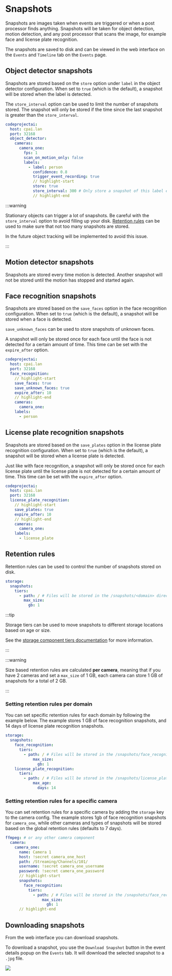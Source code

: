 # Snapshots

Snapshots are images taken when events are triggered or when a post processor finds anything. Snapshots will be taken for object detection, motion detection, and any post processor that scans the image, for example face and license plate recognition.

The snapshots are saved to disk and can be viewed in the web interface on the `Events` and `Timeline` tab on the `Events` page.

## Object detector snapshots

Snapshots are stored based on the `store` option under `label` in the object detector configuration.
When set to `true` (which is the default), a snapshot will be stored when the label is detected.

The `store_interval` option can be used to limit the number of snapshots stored. The snapshot will only be stored if the time since the last snapshot is greater than the `store_interval`.

```yaml
codeprojectai:
  host: cpai.lan
  port: 32168
  object_detector:
    cameras:
      camera_one:
        fps: 1
        scan_on_motion_only: false
        labels:
          - label: person
            confidence: 0.8
            trigger_event_recording: true
            // highlight-start
            store: true
            store_interval: 300 # Only store a snapshot of this label every 300 seconds
            // highlight-end
```

:::warning

Stationary objects can trigger a lot of snapshots. Be careful with the `store_interval` option to avoid filling up your disk.
[Retention rules](#retention-rules) can be used to make sure that not too many snapshots are stored.

In the future object tracking will be implemented to avoid this issue.

:::

## Motion detector snapshots

Snapshots are stored every time motion is detected. Another snapshot will not be stored until the motion has stopped and started again.

## Face recognition snapshots

Snapshots are stored based on the `save_faces` option in the face recognition configuration.
When set to `true` (which is the default), a snapshot will be stored when a face is detected.

`save_unknown_faces` can be used to store snapshots of unknown faces.

A snapshot will only be stored once for each face until the face is not detected for a certain amount of time. This time can be set with the `expire_after` option.

```yaml
codeprojectai:
  host: cpai.lan
  port: 32168
  face_recognition:
    // highlight-start
    save_faces: true
    save_unknown_faces: true
    expire_after: 10
    // highlight-end
    cameras:
      camera_one:
    labels:
      - person
```

## License plate recognition snapshots

Snapshots are stored based on the `save_plates` option in the license plate recognition configuration.
When set to `true` (which is the default), a snapshot will be stored when a license plate is detected.

Just like with face recognition, a snapshot will only be stored once for each license plate until the license plate is not detected for a certain amount of time. This time can be set with the `expire_after` option.

```yaml
codeprojectai:
  host: cpai.lan
  port: 32168
  license_plate_recognition:
    // highlight-start
    save_plates: true
    expire_after: 10
    // highlight-end
    cameras:
      camera_one:
    labels:
      - license_plate
```

## Retention rules

Retention rules can be used to control the number of snapshots stored on disk.

```yaml title="/config/config.yaml"
storage:
  snapshots:
    tiers:
      - path: / # Files will be stored in the /snapshots/<domain> directory
        max_size:
          gb: 1
```

:::tip

Storage tiers can be used to move snapshots to different storage locations based on age or size.

See the [storage component tiers documentation](/components-explorer/components/storage#tiers) for more information.

:::

:::warning

Size based retention rules are calculated **per camera**, meaning that if you have 2 cameras and set a `max_size` of 1 GB, each camera can store 1 GB of snapshots for a total of 2 GB.

:::

### Setting retention rules per domain

You can set specific retention rules for each domain by following the example below.
The example stores 1 GB of face recognition snapshots, and 14 days of license plate recognition snapshots.

```yaml title="/config/config.yaml"
storage:
  snapshots:
    face_recognition:
      tiers:
        - path: / # Files will be stored in the /snapshots/face_recognition directory
            max_size:
              gb: 1
    license_plate_recognition:
      tiers:
        - path: / # Files will be stored in the /snapshots/license_plate_recognition directory
            max_age:
              days: 14
```

### Setting retention rules for a specific camera

You can set retention rules for a specific camera by adding the `storage` key to the camera config.
The example stores 1gb of face recognition snapshots for `camera_one`, while other cameras and types of snapshots will be stored based on the global retention rules (defaults to 7 days).

```yaml title="/config/config.yaml"
ffmpeg: # or any other camera component
  camera:
    camera_one:
      name: Camera 1
      host: !secret camera_one_host
      path: /Streaming/Channels/101/
      username: !secret camera_one_username
      password: !secret camera_one_password
      // highlight-start
      snapshots:
        face_recognition:
          tiers:
            - path: / # Files will be stored in the /snapshots/face_recognition directory
                max_size:
                  gb: 1
      // highlight-end
```

## Downloading snapshots

From the web interface you can download snapshots.

To download a snapshot, you use the `Download Snapshot` button in the event details popup on the `Events` tab. It will download the selected snapshot to a `.jpg` file.

<img
  src="/img/screenshots/Viseron-Events-download-snapshot.png"
  alt-text="Download Snapshot"
  width={700}
/>
